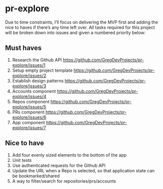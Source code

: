 # pr-explore

Due to time constraints, I’ll focus on delivering the MVP first and adding the nice to haves if there’s any time left over. All tasks required for this project will be broken down into issues and given a numbered priority below:

## Must haves

1. Research the Github API https://github.com/GregDevProjects/pr-explore/issues/1
2. Setup empty project template https://github.com/GregDevProjects/pr-explore/issues/2
3. Establish design patterns https://github.com/GregDevProjects/pr-explore/issues/3
4. Accounts component https://github.com/GregDevProjects/pr-explore/issues/4
5. Repos component https://github.com/GregDevProjects/pr-explore/issues/5
6. PRs component https://github.com/GregDevProjects/pr-explore/issues/6
7. App component https://github.com/GregDevProjects/pr-explore/issues/7

## Nice to have

1. Add four evenly sized elements to the bottom of the app 
2. Unit tests
3. Use authenticated requests for the Github API 
4. Update the URL when a Repo is selected, so that application state can be bookmarked/shared 
5. A way to filter/search for repositories/prs/accounts 
